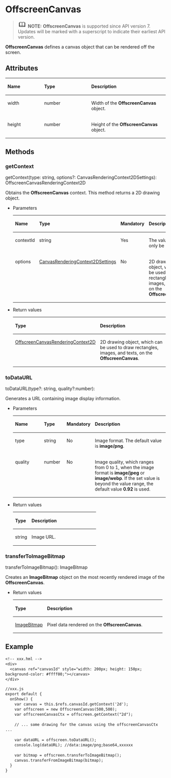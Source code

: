 # OffscreenCanvas<a name="EN-US_TOPIC_0000001180744579"></a>

>![](../../public_sys-resources/icon-note.gif) **NOTE:** 
>**OffscreenCanvas**  is supported since API version 7. Updates will be marked with a superscript to indicate their earliest API version.

**OffscreenCanvas**  defines a canvas object that can be rendered off the screen.

## Attributes<a name="section661391987"></a>

<a name="table67211828124016"></a>
<table><thead align="left"><tr id="row108577289405"><th class="cellrowborder" valign="top" width="22.872287228722872%" id="mcps1.1.4.1.1"><p id="p385742814403"><a name="p385742814403"></a><a name="p385742814403"></a>Name</p>
</th>
<th class="cellrowborder" valign="top" width="29.352935293529352%" id="mcps1.1.4.1.2"><p id="p19857192816408"><a name="p19857192816408"></a><a name="p19857192816408"></a>Type</p>
</th>
<th class="cellrowborder" valign="top" width="47.774777477747776%" id="mcps1.1.4.1.3"><p id="p18573288402"><a name="p18573288402"></a><a name="p18573288402"></a>Description</p>
</th>
</tr>
</thead>
<tbody><tr id="row1085792824019"><td class="cellrowborder" valign="top" width="22.872287228722872%" headers="mcps1.1.4.1.1 "><p id="p1485792815404"><a name="p1485792815404"></a><a name="p1485792815404"></a>width</p>
</td>
<td class="cellrowborder" valign="top" width="29.352935293529352%" headers="mcps1.1.4.1.2 "><p id="p11857182804010"><a name="p11857182804010"></a><a name="p11857182804010"></a>number</p>
</td>
<td class="cellrowborder" valign="top" width="47.774777477747776%" headers="mcps1.1.4.1.3 "><p id="p1785711281405"><a name="p1785711281405"></a><a name="p1785711281405"></a>Width of the <strong id="b1293921991"><a name="b1293921991"></a><a name="b1293921991"></a>OffscreenCanvas</strong> object.</p>
</td>
</tr>
<tr id="row3857132812406"><td class="cellrowborder" valign="top" width="22.872287228722872%" headers="mcps1.1.4.1.1 "><p id="p88572283404"><a name="p88572283404"></a><a name="p88572283404"></a>height</p>
</td>
<td class="cellrowborder" valign="top" width="29.352935293529352%" headers="mcps1.1.4.1.2 "><p id="p198571828114017"><a name="p198571828114017"></a><a name="p198571828114017"></a>number</p>
</td>
<td class="cellrowborder" valign="top" width="47.774777477747776%" headers="mcps1.1.4.1.3 "><p id="p3857192844012"><a name="p3857192844012"></a><a name="p3857192844012"></a>Height of the <strong id="b38911358914"><a name="b38911358914"></a><a name="b38911358914"></a>OffscreenCanvas</strong> object.</p>
</td>
</tr>
</tbody>
</table>

## Methods<a name="section47669296127"></a>

### getContext<a name="section18710131144813"></a>

getContext\(type: string, options?: CanvasRenderingContext2DSettings\): OffscreenCanvasRenderingContext2D

Obtains the  **OffscreenCanvas**  context. This method returns a 2D drawing object.

-   Parameters

    <a name="table3592161817496"></a>
    <table><thead align="left"><tr id="row19592141864916"><th class="cellrowborder" valign="top" width="14.63%" id="mcps1.1.5.1.1"><p id="p229575610288"><a name="p229575610288"></a><a name="p229575610288"></a>Name</p>
    </th>
    <th class="cellrowborder" valign="top" width="21.67%" id="mcps1.1.5.1.2"><p id="p929585682819"><a name="p929585682819"></a><a name="p929585682819"></a>Type</p>
    </th>
    <th class="cellrowborder" valign="top" width="7.5200000000000005%" id="mcps1.1.5.1.3"><p id="p11119820134420"><a name="p11119820134420"></a><a name="p11119820134420"></a>Mandatory</p>
    </th>
    <th class="cellrowborder" valign="top" width="56.18%" id="mcps1.1.5.1.4"><p id="p1929645618282"><a name="p1929645618282"></a><a name="p1929645618282"></a>Description</p>
    </th>
    </tr>
    </thead>
    <tbody><tr id="row1559261834915"><td class="cellrowborder" valign="top" width="14.63%" headers="mcps1.1.5.1.1 "><p id="p4300201718586"><a name="p4300201718586"></a><a name="p4300201718586"></a>contextId</p>
    </td>
    <td class="cellrowborder" valign="top" width="21.67%" headers="mcps1.1.5.1.2 "><p id="p95921918114914"><a name="p95921918114914"></a><a name="p95921918114914"></a>string</p>
    </td>
    <td class="cellrowborder" valign="top" width="7.5200000000000005%" headers="mcps1.1.5.1.3 "><p id="p1511910203441"><a name="p1511910203441"></a><a name="p1511910203441"></a>Yes</p>
    </td>
    <td class="cellrowborder" valign="top" width="56.18%" headers="mcps1.1.5.1.4 "><p id="p5592518104911"><a name="p5592518104911"></a><a name="p5592518104911"></a>The value can only be <strong id="b195311126134218"><a name="b195311126134218"></a><a name="b195311126134218"></a>"2d"</strong>.</p>
    </td>
    </tr>
    <tr id="row195921118184916"><td class="cellrowborder" valign="top" width="14.63%" headers="mcps1.1.5.1.1 "><p id="p45928181498"><a name="p45928181498"></a><a name="p45928181498"></a>options</p>
    </td>
    <td class="cellrowborder" valign="top" width="21.67%" headers="mcps1.1.5.1.2 "><p id="p311133955712"><a name="p311133955712"></a><a name="p311133955712"></a><a href="js-offscreencanvasrenderingcontext2d.md">CanvasRenderingContext2DSettings</a></p>
    </td>
    <td class="cellrowborder" valign="top" width="7.5200000000000005%" headers="mcps1.1.5.1.3 "><p id="p71196204446"><a name="p71196204446"></a><a name="p71196204446"></a>No</p>
    </td>
    <td class="cellrowborder" valign="top" width="56.18%" headers="mcps1.1.5.1.4 "><p id="p4507539135910"><a name="p4507539135910"></a><a name="p4507539135910"></a>2D drawing object, which can be used to draw rectangles<span id="ph9658615131215"><a name="ph9658615131215"></a><a name="ph9658615131215"></a>, images,</span> and texts, on the <strong id="b233535603219"><a name="b233535603219"></a><a name="b233535603219"></a>OffscreenCanvas</strong>.</p>
    </td>
    </tr>
    </tbody>
    </table>

-   Return values

    <a name="table0782932202818"></a>
    <table><thead align="left"><tr id="row3782832172814"><th class="cellrowborder" valign="top" width="30.130000000000003%" id="mcps1.1.3.1.1"><p id="p1278314323284"><a name="p1278314323284"></a><a name="p1278314323284"></a>Type</p>
    </th>
    <th class="cellrowborder" valign="top" width="69.87%" id="mcps1.1.3.1.2"><p id="p17783153216281"><a name="p17783153216281"></a><a name="p17783153216281"></a>Description</p>
    </th>
    </tr>
    </thead>
    <tbody><tr id="row278317321285"><td class="cellrowborder" valign="top" width="30.130000000000003%" headers="mcps1.1.3.1.1 "><p id="p183226014014"><a name="p183226014014"></a><a name="p183226014014"></a><a href="js-offscreencanvasrenderingcontext2d.md">OffscreenCanvasRenderingContext2D</a></p>
    </td>
    <td class="cellrowborder" valign="top" width="69.87%" headers="mcps1.1.3.1.2 "><p id="p122361757181118"><a name="p122361757181118"></a><a name="p122361757181118"></a>2D drawing object, which can be used to draw rectangles<span id="ph12120164516264"><a name="ph12120164516264"></a><a name="ph12120164516264"></a>, images,</span> and texts, on the <strong id="b14803183913269"><a name="b14803183913269"></a><a name="b14803183913269"></a>OffscreenCanvas</strong>.</p>
    </td>
    </tr>
    </tbody>
    </table>


### toDataURL<a name="section16338154813483"></a>

toDataURL\(type?: string, quality?:number\):

Generates a URL containing image display information.

-   Parameters

    <a name="table1972913125017"></a>
    <table><thead align="left"><tr id="row972933145015"><th class="cellrowborder" valign="top" width="21.04%" id="mcps1.1.5.1.1"><p id="p87291315508"><a name="p87291315508"></a><a name="p87291315508"></a>Name</p>
    </th>
    <th class="cellrowborder" valign="top" width="15.260000000000002%" id="mcps1.1.5.1.2"><p id="p1072919316505"><a name="p1072919316505"></a><a name="p1072919316505"></a>Type</p>
    </th>
    <th class="cellrowborder" valign="top" width="7.5200000000000005%" id="mcps1.1.5.1.3"><p id="p13152856144418"><a name="p13152856144418"></a><a name="p13152856144418"></a>Mandatory</p>
    </th>
    <th class="cellrowborder" valign="top" width="56.18%" id="mcps1.1.5.1.4"><p id="p872916310508"><a name="p872916310508"></a><a name="p872916310508"></a>Description</p>
    </th>
    </tr>
    </thead>
    <tbody><tr id="row167295395016"><td class="cellrowborder" valign="top" width="21.04%" headers="mcps1.1.5.1.1 "><p id="p0729103105015"><a name="p0729103105015"></a><a name="p0729103105015"></a>type</p>
    </td>
    <td class="cellrowborder" valign="top" width="15.260000000000002%" headers="mcps1.1.5.1.2 "><p id="p1872993205018"><a name="p1872993205018"></a><a name="p1872993205018"></a>string</p>
    </td>
    <td class="cellrowborder" valign="top" width="7.5200000000000005%" headers="mcps1.1.5.1.3 "><p id="p61520569444"><a name="p61520569444"></a><a name="p61520569444"></a>No</p>
    </td>
    <td class="cellrowborder" valign="top" width="56.18%" headers="mcps1.1.5.1.4 "><p id="p209224525110"><a name="p209224525110"></a><a name="p209224525110"></a>Image format. The default value is <strong id="b17433181813618"><a name="b17433181813618"></a><a name="b17433181813618"></a>image/png</strong>.</p>
    </td>
    </tr>
    <tr id="row77303345020"><td class="cellrowborder" valign="top" width="21.04%" headers="mcps1.1.5.1.1 "><p id="p15925558438"><a name="p15925558438"></a><a name="p15925558438"></a>quality</p>
    </td>
    <td class="cellrowborder" valign="top" width="15.260000000000002%" headers="mcps1.1.5.1.2 "><p id="p591623145012"><a name="p591623145012"></a><a name="p591623145012"></a>number</p>
    </td>
    <td class="cellrowborder" valign="top" width="7.5200000000000005%" headers="mcps1.1.5.1.3 "><p id="p201520564442"><a name="p201520564442"></a><a name="p201520564442"></a>No</p>
    </td>
    <td class="cellrowborder" valign="top" width="56.18%" headers="mcps1.1.5.1.4 "><p id="p154271418165118"><a name="p154271418165118"></a><a name="p154271418165118"></a>Image quality, which ranges from 0 to 1, when the image format is <strong id="b18400112703618"><a name="b18400112703618"></a><a name="b18400112703618"></a>image/jpeg</strong> or <strong id="b15400112719363"><a name="b15400112719363"></a><a name="b15400112719363"></a>image/webp</strong>. If the set value is beyond the value range, the default value <strong id="b1498145413366"><a name="b1498145413366"></a><a name="b1498145413366"></a>0.92</strong> is used.</p>
    </td>
    </tr>
    </tbody>
    </table>

-   Return values

    <a name="table840318881017"></a>
    <table><thead align="left"><tr id="row4403128141019"><th class="cellrowborder" valign="top" width="19.77%" id="mcps1.1.3.1.1"><p id="p1440311815106"><a name="p1440311815106"></a><a name="p1440311815106"></a>Type</p>
    </th>
    <th class="cellrowborder" valign="top" width="80.23%" id="mcps1.1.3.1.2"><p id="p18403185106"><a name="p18403185106"></a><a name="p18403185106"></a>Description</p>
    </th>
    </tr>
    </thead>
    <tbody><tr id="row640378101013"><td class="cellrowborder" valign="top" width="19.77%" headers="mcps1.1.3.1.1 "><p id="p13403983101"><a name="p13403983101"></a><a name="p13403983101"></a>string</p>
    </td>
    <td class="cellrowborder" valign="top" width="80.23%" headers="mcps1.1.3.1.2 "><p id="p1248949111020"><a name="p1248949111020"></a><a name="p1248949111020"></a>Image URL.</p>
    </td>
    </tr>
    </tbody>
    </table>


### transferToImageBitmap<a name="section1255985012014"></a>

transferToImageBitmap\(\): ImageBitmap

Creates an  **ImageBitmap**  object on the most recently rendered image of the  **OffscreenCanvas**.

-   Return values

    <a name="table1355965013016"></a>
    <table><thead align="left"><tr id="row1955916501207"><th class="cellrowborder" valign="top" width="21.36%" id="mcps1.1.3.1.1"><p id="p455913505014"><a name="p455913505014"></a><a name="p455913505014"></a>Type</p>
    </th>
    <th class="cellrowborder" valign="top" width="78.64%" id="mcps1.1.3.1.2"><p id="p155591504010"><a name="p155591504010"></a><a name="p155591504010"></a>Description</p>
    </th>
    </tr>
    </thead>
    <tbody><tr id="row205593500015"><td class="cellrowborder" valign="top" width="21.36%" headers="mcps1.1.3.1.1 "><p id="p2559155012012"><a name="p2559155012012"></a><a name="p2559155012012"></a><a href="js-components-canvas-imagebitmap.md">ImageBitmap</a></p>
    </td>
    <td class="cellrowborder" valign="top" width="78.64%" headers="mcps1.1.3.1.2 "><p id="p455913505011"><a name="p455913505011"></a><a name="p455913505011"></a>Pixel data rendered on the <strong id="b1256513214611"><a name="b1256513214611"></a><a name="b1256513214611"></a>OffscreenCanvas</strong>.</p>
    </td>
    </tr>
    </tbody>
    </table>


## Example<a name="section13457717134912"></a>

```
<!-- xxx.hml -->
<div>
  <canvas ref="canvasId" style="width: 200px; height: 150px; background-color: #ffff00;"></canvas>
</div>
```

```
//xxx.js
export default {
  onShow() {
    var canvas = this.$refs.canvasId.getContext('2d');
    var offscreen = new OffscreenCanvas(500,500);
    var offscreenCanvasCtx = offscreen.getContext("2d");

    // ... some drawing for the canvas using the offscreenCanvasCtx ...

    var dataURL = offscreen.toDataURL();
    console.log(dataURL); //data:image/png;base64,xxxxxx

    var bitmap = offscreen.transferToImageBitmap();
    canvas.transferFromImageBitmap(bitmap);
  }
}
```


